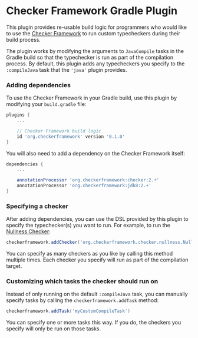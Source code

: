 # Checker Framework Gradle Plugin

This plugin provides re-usable build logic for programmers who
would like to use the 
[Checker Framework](https://checkerframework.org)
to run custom typecheckers during their build process.

The plugin works by modifying the arguments to `JavaCompile`
tasks in the Gradle build so that the typechecker is run
as part of the compilation process. By default, this plugin
adds any typecheckers you specify to the `:compileJava` task
that the `'java'` plugin provides.

### Adding dependencies

To use the Checker Framework in your Gradle build, use this
plugin by modifying your `build.gradle` file:

```groovy
plugins {
    ...

    // Checker Framework build logic
    id 'org.checkerframework' version '0.1.0'
}
```

You will also need to add a dependency on the Checker Framework
itself:

```groovy
dependencies {
    ...

    annotationProcessor 'org.checkerframework:checker:2.+'
    annotationProcessor 'org.checkerframework:jdk8:2.+'
}
```

### Specifying a checker

After adding dependencies, you can use the DSL provided by this
plugin to specify the typechecker(s) you want to run. For
example, to run the
 [Nullness Checker](https://checkerframework.org/manual/#nullness-checker):
 
 ```groovy
 checkerframework.addChecker('org.checkerframework.checker.nullness.NullnessChecker')
```

You can specify as many checkers as you like by calling this
method multiple times. Each checker you specify will run as
part of the compilation target.

### Customizing which tasks the checker should run on

Instead of only running on the default `:compileJava` task,
you can manually specify tasks by calling the 
`checkerframework.addTask` method:

```groovy
checkerframework.addTask('myCustomCompileTask')
```

You can specify one or more tasks this way. If you do,
the checkers you specify will only be run on those tasks.